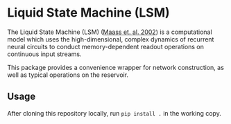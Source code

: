 # Liquid State Machine (LSM)

The Liquid State Machine (LSM) ([Maass et. al. 2002][1]) is a computational model
which uses the high-dimensional, complex dynamics of recurrent neural circuits to
conduct memory-dependent readout operations on continuous input streams.

[1]:http://dx.doi.org/10.1162/089976602760407955

This package provides a convenience wrapper for network construction, as well as typical
operations on the reservoir.

## Usage

After cloning this repository locally, run `pip install .` in the working copy.
